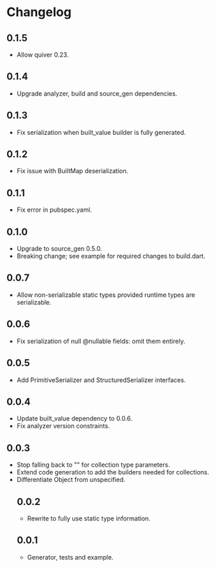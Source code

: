 # Changelog

## 0.1.5

- Allow quiver 0.23.

## 0.1.4

- Upgrade analyzer, build and source_gen dependencies.

## 0.1.3

- Fix serialization when built_value builder is fully generated.

## 0.1.2

- Fix issue with BuiltMap deserialization.

## 0.1.1

- Fix error in pubspec.yaml.

## 0.1.0

- Upgrade to source_gen 0.5.0.
- Breaking change; see example for required changes to build.dart.

## 0.0.7

- Allow non-serializable static types provided runtime types are serializable.

## 0.0.6

- Fix serialization of null @nullable fields: omit them entirely.

## 0.0.5

- Add PrimitiveSerializer and StructuredSerializer interfaces.

## 0.0.4

- Update built_value dependency to 0.0.6.
- Fix analyzer version constraints.

## 0.0.3

- Stop falling back to "<Object>" for collection type parameters.
- Extend code generation to add the builders needed for collections.
- Differentiate Object from unspecified.

## 0.0.2

- Rewrite to fully use static type information.

## 0.0.1

- Generator, tests and example.
